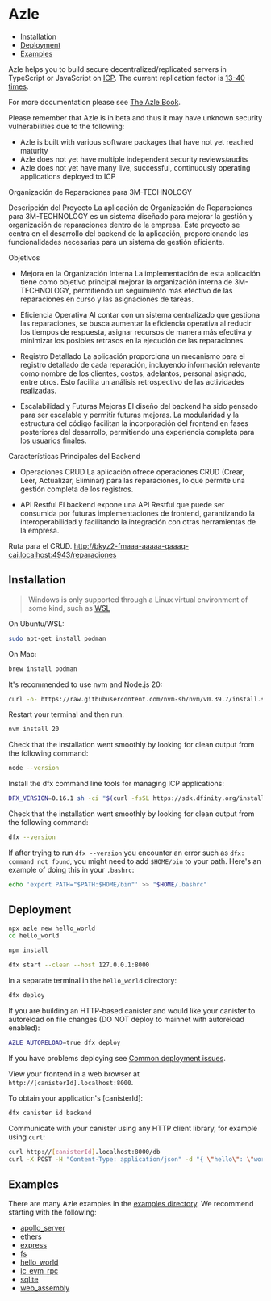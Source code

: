 # Azle 

-   [Installation](#installation)
-   [Deployment](#deployment)
-   [Examples](#examples)

Azle helps you to build secure decentralized/replicated servers in TypeScript or JavaScript on [ICP](https://internetcomputer.org/). The current replication factor is [13-40 times](https://dashboard.internetcomputer.org/subnets).

For more documentation please see [The Azle Book](https://demergent-labs.github.io/azle/).

Please remember that Azle is in beta and thus it may have unknown security vulnerabilities due to the following:

-   Azle is built with various software packages that have not yet reached maturity
-   Azle does not yet have multiple independent security reviews/audits
-   Azle does not yet have many live, successful, continuously operating applications deployed to ICP


Organización de Reparaciones para 3M-TECHNOLOGY

Descripción del Proyecto
La aplicación de Organización de Reparaciones para 3M-TECHNOLOGY es un sistema diseñado para mejorar la gestión y organización de reparaciones dentro de la empresa. Este proyecto se centra en el desarrollo del backend de la aplicación, proporcionando las funcionalidades necesarias para un sistema de gestión eficiente.

Objetivos
- Mejora en la Organización Interna
La implementación de esta aplicación tiene como objetivo principal mejorar la organización interna de 3M-TECHNOLOGY, permitiendo un seguimiento más efectivo de las reparaciones en curso y las asignaciones de tareas.

- Eficiencia Operativa
Al contar con un sistema centralizado que gestiona las reparaciones, se busca aumentar la eficiencia operativa al reducir los tiempos de respuesta, asignar recursos de manera más efectiva y minimizar los posibles retrasos en la ejecución de las reparaciones.

- Registro Detallado
La aplicación proporciona un mecanismo para el registro detallado de cada reparación, incluyendo información relevante como nombre de los clientes, costos, adelantos, personal asignado, entre otros. Esto facilita un análisis retrospectivo de las actividades realizadas.

- Escalabilidad y Futuras Mejoras
El diseño del backend ha sido pensado para ser escalable y permitir futuras mejoras. La modularidad y la estructura del código facilitan la incorporación del frontend en fases posteriores del desarrollo, permitiendo una experiencia completa para los usuarios finales.

Características Principales del Backend
- Operaciones CRUD
La aplicación ofrece operaciones CRUD (Crear, Leer, Actualizar, Eliminar) para las reparaciones, lo que permite una gestión completa de los registros.

- API Restful
El backend expone una API Restful que puede ser consumida por futuras implementaciones de frontend, garantizando la interoperabilidad y facilitando la integración con otras herramientas de la empresa.

Ruta para el CRUD. http://bkyz2-fmaaa-aaaaa-qaaaq-cai.localhost:4943/reparaciones


## Installation

> Windows is only supported through a Linux virtual environment of some kind, such as [WSL](https://learn.microsoft.com/en-us/windows/wsl/install)

On Ubuntu/WSL:

```bash
sudo apt-get install podman
```

On Mac:

```bash
brew install podman
```

It's recommended to use nvm and Node.js 20:

```bash
curl -o- https://raw.githubusercontent.com/nvm-sh/nvm/v0.39.7/install.sh | bash
```

Restart your terminal and then run:

```bash
nvm install 20
```

Check that the installation went smoothly by looking for clean output from the following command:

```bash
node --version
```

Install the dfx command line tools for managing ICP applications:

```bash
DFX_VERSION=0.16.1 sh -ci "$(curl -fsSL https://sdk.dfinity.org/install.sh)"
```

Check that the installation went smoothly by looking for clean output from the following command:

```bash
dfx --version
```

If after trying to run `dfx --version` you encounter an error such as `dfx: command not found`, you might need to add `$HOME/bin` to your path. Here's an example of doing this in your `.bashrc`:

```bash
echo 'export PATH="$PATH:$HOME/bin"' >> "$HOME/.bashrc"
```

## Deployment

```bash
npx azle new hello_world
cd hello_world

npm install

dfx start --clean --host 127.0.0.1:8000
```

In a separate terminal in the `hello_world` directory:

```bash
dfx deploy
```

If you are building an HTTP-based canister and would like your canister to autoreload on file changes (DO NOT deploy to mainnet with autoreload enabled):

```bash
AZLE_AUTORELOAD=true dfx deploy
```

If you have problems deploying see [Common deployment issues](https://demergent-labs.github.io/azle/deployment.html#common-deployment-issues).

View your frontend in a web browser at `http://[canisterId].localhost:8000`.

To obtain your application's [canisterId]:

```bash
dfx canister id backend
```

Communicate with your canister using any HTTP client library, for example using `curl`:

```bash
curl http://[canisterId].localhost:8000/db
curl -X POST -H "Content-Type: application/json" -d "{ \"hello\": \"world\" }" http://[canisterId].localhost:8000/db/update
```

## Examples

There are many Azle examples in the [examples directory](https://github.com/demergent-labs/azle/tree/main/examples). We recommend starting with the following:

-   [apollo_server](https://github.com/demergent-labs/azle/tree/main/examples/apollo_server)
-   [ethers](https://github.com/demergent-labs/azle/tree/main/examples/ethers)
-   [express](https://github.com/demergent-labs/azle/tree/main/examples/express)
-   [fs](https://github.com/demergent-labs/azle/tree/main/examples/fs)
-   [hello_world](https://github.com/demergent-labs/azle/tree/main/examples/hello_world)
-   [ic_evm_rpc](https://github.com/demergent-labs/azle/tree/main/examples/ic_evm_rpc)
-   [sqlite](https://github.com/demergent-labs/azle/tree/main/examples/sqlite)
-   [web_assembly](https://github.com/demergent-labs/azle/tree/main/examples/web_assembly)
